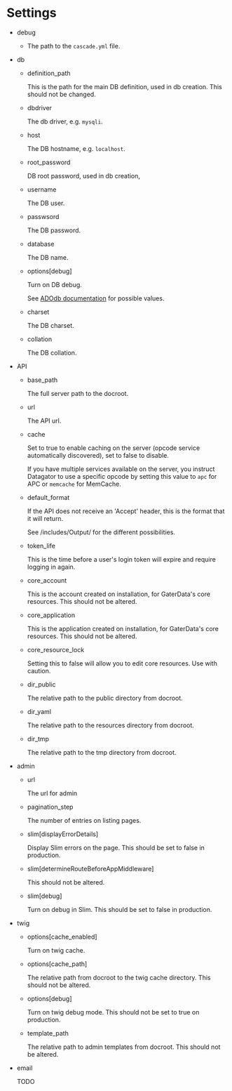 Settings
========

- debug

    - The path to the ```cascade.yml``` file.

- db

    - definition_path

        This is the path for the main DB definition, used in db creation. This should not be changed.

    - dbdriver

        The db driver, e.g. ```mysqli```.

    - host

        The DB hostname, e.g. ```localhost```.

    - root_password

        DB root password, used in db creation,

    - username

        The DB user.

    - passwsord

        The DB password.

    - database

        The DB name.

    - options[debug]

        Turn on DB debug.
        
        See [ADOdb documentation](http://phplens.com/lens/adodb/docs-adodb.htm) for possible values.

    - charset

        The DB charset.

    - collation

        The DB collation.

- API

    - base_path

        The full server path to the docroot.

    - url

        The API url.

    - cache

        Set to true to enable caching on the server (opcode service automatically discovered), set to false to disable.
        
        If you have multiple services available on the server, you instruct Datagator to use a specific opcode by setting this value to ```apc``` for APC or ```memcache``` for MemCache.

    - default_format

        If the API does not receive an 'Accept' header, this is the format that it will return.
        
        See /includes/Output/ for the different possibilities.

    - token_life

        This is the time before a user's login token will expire and require logging in again.

    - core_account

        This is the account created on installation, for GaterData's core resources. This should not be altered.

    - core_application

        This is the application created on installation, for GaterData's core resources. This should not be altered.

    - core_resource_lock

        Setting this to false will allow you to edit core resources. Use with caution.

    - dir_public

        The relative path to the public directory from docroot.

    - dir_yaml

        The relative path to the resources directory from docroot.

    - dir_tmp

        The relative path to the tmp directory from docroot.

- admin

    - url

        The url for admin

    - pagination_step

        The number of entries on listing pages.

    - slim[displayErrorDetails]

        Display Slim errors on the page. This should be set to false in production.

    - slim[determineRouteBeforeAppMiddleware]

        This should not be altered.

    - slim[debug]

        Turn on debug in Slim. This should be set to false in production.

- twig

    - options[cache_enabled]

        Turn on twig cache.

    - options[cache_path]

        The relative path from docroot to the twig cache directory. This should not be altered.

    - options[debug]

        Turn on twig debug mode. This should not be set to true on production.

    - template_path

        The relative path to admin templates from docroot. This should not be altered.

- email

    TODO
